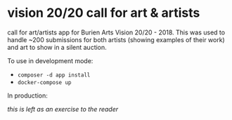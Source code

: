 # vision 20/20 call for art & artists

call for art/artists app for Burien Arts Vision 20/20 - 2018. This was used to handle ~200 submissions for both artists (showing examples of their work) and art to show in a silent auction.

To use in development mode:

- `composer -d app install`
- `docker-compose up`

In production:

_this is left as an exercise to the reader_
